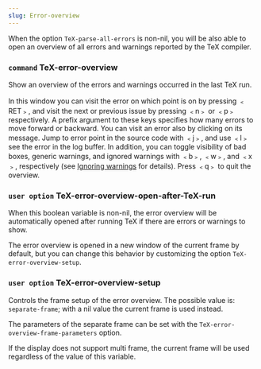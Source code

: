 ```yaml
---
slug: Error-overview
---
```


When the option `TeX-parse-all-errors` is non-nil, you will be also able to open an overview of all errors and warnings reported by the TeX compiler.

### <span className="tag command">`command`</span> **TeX-error-overview**

Show an overview of the errors and warnings occurred in the last TeX run.

In this window you can visit the error on which point is on by pressing ﹤RET﹥, and visit the next or previous issue by pressing ﹤n﹥ or ﹤p﹥ respectively. A prefix argument to these keys specifies how many errors to move forward or backward. You can visit an error also by clicking on its message. Jump to error point in the source code with ﹤j﹥, and use ﹤l﹥ see the error in the log buffer. In addition, you can toggle visibility of bad boxes, generic warnings, and ignored warnings with ﹤b﹥, ﹤w﹥, and ﹤x﹥, respectively (see [Ignoring warnings](/docs/auctex/Ignoring-warnings) for details). Press ﹤q﹥ to quit the overview.

### <span className="tag useroption">`user option`</span> **TeX-error-overview-open-after-TeX-run**

When this boolean variable is non-nil, the error overview will be automatically opened after running TeX if there are errors or warnings to show.

The error overview is opened in a new window of the current frame by default, but you can change this behavior by customizing the option `TeX-error-overview-setup`.

### <span className="tag useroption">`user option`</span> **TeX-error-overview-setup**

Controls the frame setup of the error overview. The possible value is: `separate-frame`; with a nil value the current frame is used instead.

The parameters of the separate frame can be set with the `TeX-error-overview-frame-parameters` option.

If the display does not support multi frame, the current frame will be used regardless of the value of this variable.
